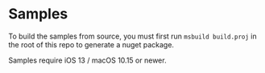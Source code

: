# Samples

To build the samples from source, you must first run `msbuild build.proj` in the root of this repo to generate a nuget package.

Samples require iOS 13 / macOS 10.15 or newer.
